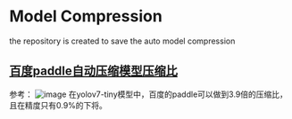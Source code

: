 # Model Compression
the repository is created to save the auto model compression


## [百度paddle自动压缩模型压缩比](https://github.com/PaddlePaddle/PaddleSlim/tree/develop/example/auto_compression)

参考：
![image](https://github.com/WuZhongQing/model_compression/assets/48616900/a67aaac3-b0b3-444f-b01f-331486085457)
在yolov7-tiny模型中，百度的paddle可以做到3.9倍的压缩比，且在精度只有0.9%的下将。

